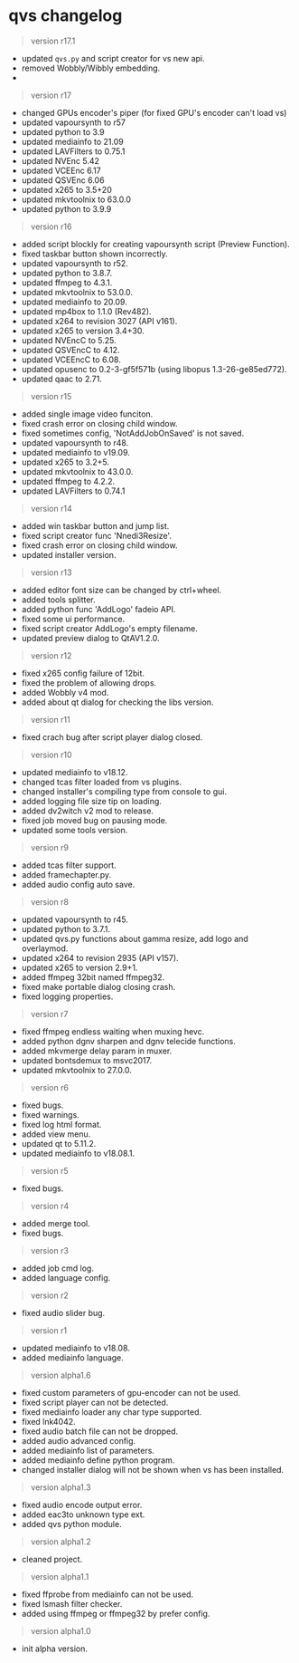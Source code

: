 # qvs changelog


> version r17.1

- updated `qvs.py` and script creator for vs new api.
- removed Wobbly/Wibbly embedding.
- 

> version r17

- changed GPUs encoder's piper (for fixed GPU's encoder can't load vs)
- updated vapoursynth to r57
- updated python to 3.9
- updated mediainfo to 21.09
- updated LAVFilters to 0.75.1
- updated NVEnc 5.42
- updated VCEEnc 6.17
- updated QSVEnc 6.06
- updated x265 to 3.5+20
- updated mkvtoolnix to 63.0.0
- updated python to 3.9.9

> version r16

 - added script blockly for creating vapoursynth script (Preview Function).
 - fixed taskbar button shown incorrectly.
 - updated vapoursynth to r52.
 - updated python to 3.8.7.
 - updated ffmpeg to 4.3.1.
 - updated mkvtoolnix to 53.0.0.
 - updated mediainfo to 20.09.
 - updated mp4box to 1.1.0 (Rev482).
 - updated x264 to revision 3027 (API v161).
 - updated x265 to version 3.4+30.
 - updated NVEncC to 5.25.
 - updated QSVEncC to 4.12.
 - updated VCEEncC to 6.08.
 - updated opusenc to 0.2-3-gf5f571b (using libopus 1.3-26-ge85ed772).
 - updated qaac to 2.71.

> version r15

 - added single image video funciton.
 - fixed crash error on closing child window.
 - fixed sometimes config, 'NotAddJobOnSaved' is not saved.
 - updated vapoursynth to r48.
 - updated mediainfo to v19.09.
 - updated x265 to 3.2+5.
 - updated mkvtoolnix to 43.0.0.
 - updated ffmpeg to 4.2.2.
 - updated LAVFilters to 0.74.1

> version r14

 - added win taskbar button and jump list.
 - fixed script creator func 'Nnedi3Resize'.
 - fixed crash error on closing child window.
 - updated installer version.

> version r13

 - added editor font size can be changed by ctrl+wheel.
 - added tools splitter.
 - added python func 'AddLogo' fadeio API.
 - fixed some ui performance.
 - fixed script creator AddLogo's empty filename.
 - updated preview dialog to QtAV1.2.0.

> version r12

 - fixed x265 config failure of 12bit.
 - fixed the problem of allowing drops.
 - added Wobbly v4 mod.
 - added about qt dialog for checking the libs version.

> version r11

 - fixed crach bug after script player dialog closed.

> version r10

 - updated mediainfo to v18.12.
 - changed tcas filter loaded from vs plugins.
 - changed installer's compiling type from console to gui.
 - added logging file size tip on loading.
 - added dv2witch v2 mod to release.
 - fixed job moved bug on pausing mode.
 - updated some tools version.

> version r9

 - added tcas filter support.
 - added framechapter.py.
 - added audio config auto save.

> version r8

 - updated vapoursynth to r45.
 - updated python to 3.7.1.
 - updated qvs.py functions about gamma resize, add logo and overlaymod.
 - updated x264 to revision 2935 (API v157).
 - updated x265 to version 2.9+1.
 - added ffmpeg 32bit named ffmpeg32.
 - fixed make portable dialog closing crash.
 - fixed logging properties.

> version r7

 - fixed ffmpeg endless waiting when muxing hevc.
 - added python dgnv sharpen and dgnv telecide functions.
 - added mkvmerge delay param in muxer.
 - updated bontsdemux to msvc2017.
 - updated mkvtoolnix to 27.0.0.

> version r6

 - fixed bugs.
 - fixed warnings.
 - fixed log html format.
 - added view menu.
 - updated qt to 5.11.2.
 - updated mediainfo to v18.08.1.

> version r5

 - fixed bugs.

> version r4

 - added merge tool.
 - fixed bugs.

> version r3

 - added job cmd log.
 - added language config.

> version r2

 - fixed audio slider bug.

> version r1

 - updated mediainfo to v18.08.
 - added mediainfo language.

> version alpha1.6

 - fixed custom parameters of gpu-encoder can not be used.
 - fixed script player can not be detected.
 - fixed mediainfo loader any char type supported.
 - fixed lnk4042.
 - fixed audio batch file can not be dropped.
 - added audio advanced config.
 - added mediainfo list of parameters.
 - added mediainfo define python program.
 - changed installer dialog will not be shown when vs has been installed.

> version alpha1.3

 - fixed audio encode output error.
 - added eac3to unknown type ext.
 - added qvs python module.

> version alpha1.2

 - cleaned project.

> version alpha1.1

 - fixed ffprobe from mediainfo can not be used.
 - fixed lsmash filter checker.
 - added using ffmpeg or ffmpeg32 by prefer config.

> version alpha1.0

 - init alpha version.
